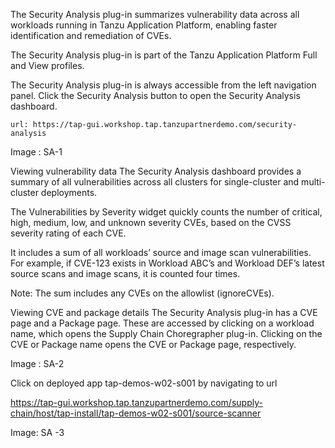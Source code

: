
The Security Analysis plug-in summarizes vulnerability data across all workloads running in Tanzu Application Platform, enabling faster identification and remediation of CVEs.

The Security Analysis plug-in is part of the Tanzu Application Platform Full and View profiles.

The Security Analysis plug-in is always accessible from the left navigation panel. Click the Security Analysis button to open the Security Analysis dashboard.

```
url: https://tap-gui.workshop.tap.tanzupartnerdemo.com/security-analysis
```

Image : SA-1

Viewing vulnerability data
The Security Analysis dashboard provides a summary of all vulnerabilities across all clusters for single-cluster and multi-cluster deployments.

The Vulnerabilities by Severity widget quickly counts the number of critical, high, medium, low, and unknown severity CVEs, based on the CVSS severity rating of each CVE.

It includes a sum of all workloads’ source and image scan vulnerabilities. For example, if CVE-123 exists in Workload ABC’s and Workload DEF’s latest source scans and image scans, it is counted four times.

Note: The sum includes any CVEs on the allowlist (ignoreCVEs).

Viewing CVE and package details
The Security Analysis plug-in has a CVE page and a Package page. These are accessed by clicking on a workload name, which opens the Supply Chain Choregrapher plug-in. Clicking on the CVE or Package name opens the CVE or Package page, respectively.

Image :  SA-2

Click on deployed app tap-demos-w02-s001 by navigating to url

https://tap-gui.workshop.tap.tanzupartnerdemo.com/supply-chain/host/tap-install/tap-demos-w02-s001/source-scanner


Image: SA -3


